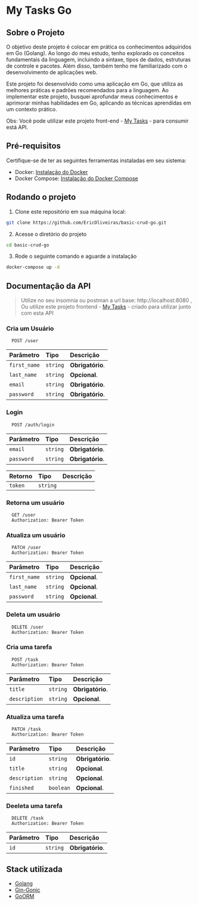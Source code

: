 # My Tasks Go

## Sobre o Projeto

O objetivo deste projeto é colocar em prática os conhecimentos adquiridos em Go (Golang). Ao longo do meu estudo, tenho explorado os conceitos fundamentais da linguagem, incluindo a sintaxe, tipos de dados, estruturas de controle e pacotes. Além disso, também tenho me familiarizado com o desenvolvimento de aplicações web.

Este projeto foi desenvolvido como uma aplicação em Go, que utiliza as melhores práticas e padrões recomendados para a linguagem. Ao implementar este projeto, busquei aprofundar meus conhecimentos e aprimorar minhas habilidades em Go, aplicando as técnicas aprendidas em um contexto prático.

Obs: Você pode utilizar este projeto front-end - [My Tasks](https://github.com/EricOliveiras/my-tasks) - para consumir está API.


## Pré-requisitos

Certifique-se de ter as seguintes ferramentas instaladas em seu sistema:

- Docker: [Instalação do Docker](https://docs.docker.com/get-docker/)
- Docker Compose: [Instalação do Docker Compose ](https://docs.docker.com/compose/)

## Rodando o projeto

1. Clone este repositório em sua máquina local:

```bash
git clone https://github.com/EricOliveiras/basic-crud-go.git
```

2. Acesse o diretório do projeto

```bash
cd basic-crud-go
```

3. Rode o seguinte comando e aguarde a instalação

```bash
docker-compose up -d
```

## Documentação da API

> Utilize no seu insomnia ou postman a url base: http://localhost:8080
> , Ou utilize este projeto frontend - [My Tasks](https://github.com/EricOliveiras/my-tasks) - criado para utilizar junto com esta API

### Cria um Usuário

```http
  POST /user
```

| Parâmetro    | Tipo     | Descrição        |
| :----------- | :------- | :--------------- |
| `first_name` | `string` | **Obrigatório**. |
| `last_name`  | `string` | **Opcional**.    |
| `email`      | `string` | **Obrigatório**. |
| `password`   | `string` | **Obrigatório**. |

### Login

```http
  POST /auth/login
```

| Parâmetro  | Tipo     | Descrição        |
| :--------- | :------- | :--------------- |
| `email`    | `string` | **Obrigatório**. |
| `password` | `string` | **Obrigatório**. |

| Retorno | Tipo     | Descrição |
| :------ | :------- | :-------- |
| `token` | `string` |

### Retorna um usuário

```http
  GET /user
  Authorization: Bearer Token
```

### Atualiza um usuário

```http
  PATCH /user
  Authorization: Bearer Token
```

| Parâmetro    | Tipo     | Descrição     |
| :----------- | :------- | :------------ |
| `first_name` | `string` | **Opcional**. |
| `last_name`  | `string` | **Opcional**. |
| `password`   | `string` | **Opcional**. |

### Deleta um usuário

```http
  DELETE /user
  Authorization: Bearer Token
```

### Cria uma tarefa

```http
  POST /task
  Authorization: Bearer Token
```

| Parâmetro     | Tipo     | Descrição        |
| :------------ | :------- | :--------------- |
| `title`       | `string` | **Obrigatório**. |
| `description` | `string` | **Opcional**.    |

### Atualiza uma tarefa

```http
  PATCH /task
  Authorization: Bearer Token
```

| Parâmetro     | Tipo      | Descrição        |
| :------------ | :-------- | :--------------- |
| `id`          | `string`  | **Obrigatório**. |
| `title`       | `string`  | **Opcional**.    |
| `description` | `string`  | **Opcional**.    |
| `finished`    | `boolean` | **Opcional**.    |

### Deeleta uma tarefa

```http
  DELETE /task
  Authorization: Bearer Token
```

| Parâmetro | Tipo     | Descrição        |
| :-------- | :------- | :--------------- |
| `id`      | `string` | **Obrigatório**. |

## Stack utilizada

- [Golang](https://go.dev/)
- [Gin-Gonic](https://gin-gonic.com/)
- [GoORM](https://gorm.io/)
